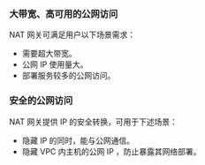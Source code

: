### 大带宽、高可用的公网访问
NAT 网关可满足用户以下场景需求：
- 需要超大带宽。
- 公网 IP 使用量大。
- 部署服务较多的公网访问。

### 安全的公网访问
NAT 网关提供 IP 的安全转换，可用于下述场景：
- 隐藏 IP 的同时，能与公网通信。
- 隐藏 VPC 内主机的公网 IP ，防止暴露其网络部署。



